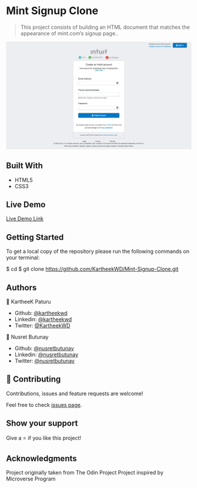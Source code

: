 # Mint Signup Clone

> This project consists of building an HTML document that matches the appearance of mint.com’s signup page..

![](/img/DemoPage.png)

## Built With

- HTML5
- CSS3

## Live Demo

[Live Demo Link](https://rawcdn.githack.com/KartheekWD/Mint-Signup-Clone/872e669c7e3adeb4db04adc216689c1eb1689e8c/index.html)

## Getting Started

To get a local copy of the repository please run the following commands on your terminal:

$ cd <folder>
$ git clone https://github.com/KartheekWD/Mint-Signup-Clone.git

## Authors

👤 KartheeK Paturu

- Github: [@kartheekwd](https://github.com/kartheekwd)
- Linkedin: [@kartheekwd](https://www.linkedin.com/in/kartheekwd)
- Twitter: [@KartheekWD](https://twitter.com/KartheekWD)

👤 Nusret Butunay

- Github: [@nusretbutunay](https://github.com/nusretbutunay)
- Linkedin: [@nusretbutunay](https://www.linkedin.com/in/nusretbutunay)
- Twitter: [@nusretbutunay](https://twitter.com/nusretbutunay)

## 🤝 Contributing

Contributions, issues and feature requests are welcome!

Feel free to check [issues page](issues/).

## Show your support

Give a ⭐️ if you like this project!

## Acknowledgments

Project originally taken from The Odin Project
Project inspired by Microverse Program
